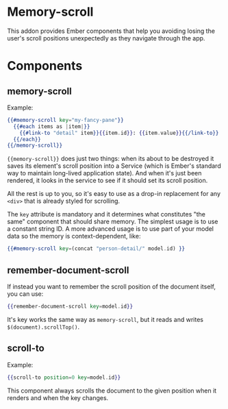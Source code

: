 # Memory-scroll

This addon provides Ember components that help you avoiding losing the
user's scroll positions unexpectedly as they navigate through the app.

# Components

## memory-scroll

Example:

```handlebars
{{#memory-scroll key="my-fancy-pane"}}
  {{#each items as |item|}}
    {{#link-to "detail" item}}{{item.id}}: {{item.value}}{{/link-to}}
  {{/each}}
{{/memory-scroll}}
```

`{{memory-scroll}}` does just two things: when its about to be
destroyed it saves its element's scroll position into a Service (which
is Ember's standard way to maintain long-lived application state). And
when it's just been rendered, it looks in the service to see if it
should set its scroll position.

All the rest is up to you, so it's easy to use as a drop-in
replacement for any `<div>` that is already styled for scrolling.

The `key` attribute is mandatory and it determines what constitutes
"the same" component that should share memory. The simplest usage is
to use a constant string ID. A more advanced usage is to use part of
your model data so the memory is context-dependent, like:

```handlebars
{{#memory-scroll key=(concat "person-detail/" model.id) }}
```

## remember-document-scroll

If instead you want to remember the scroll position of the document itself, you can use:

```handlebars
{{remember-document-scroll key=model.id}}
```

It's key works the same way as `memory-scroll`, but it reads and writes `$(document).scrollTop()`.

## scroll-to

Example:

```handlebars
{{scroll-to position=0 key=model.id}}
```

This component always scrolls the document to the given position when it renders and when the key changes.
